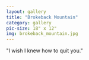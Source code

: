```yaml
---
layout: gallery
title: "Brokeback Mountain"
category: gallery
pic-size: 18" x 12"
img: brokeback_mountain.jpg
---
```


"I wish I knew how to quit you."